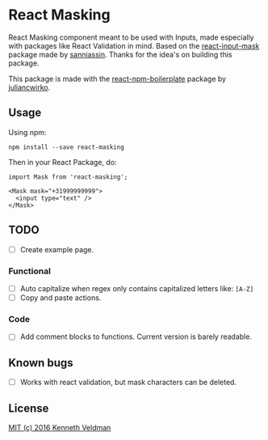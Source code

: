 # React Masking

React Masking component meant to be used with Inputs, made especially with packages like React Validation in mind.
Based on the [react-input-mask](https://github.com/sanniassin/react-input-mask) package made by [sanniassin](https://github.com/sanniassin).
Thanks for the idea's on building this package.

This package is made with the [react-npm-boilerplate](https://github.com/juliancwirko/react-npm-boilerplate) 
package by [juliancwirko](https://github.com/juliancwirko). 

## Usage

Using npm:

    npm install --save react-masking
    
    
Then in your React Package, do:

    import Mask from 'react-masking';
    
    <Mask mask="+31999999999">
      <input type="text" />
    </Mask>
    
## TODO

- [ ] Create example page.

### Functional
- [ ] Auto capitalize when regex only contains capitalized letters like: `[A-Z]`
- [ ] Copy and paste actions.

### Code
- [ ] Add comment blocks to functions. Current version is barely readable.


## Known bugs

- [ ] Works with react validation, but mask characters can be deleted. 

## License

[MIT (c) 2016 Kenneth Veldman](LICENSE)